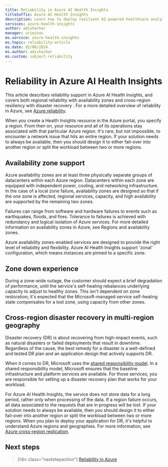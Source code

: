 ```yaml
---
title: Reliability in Azure AI Health Insights
titleSuffix: Azure AI Health Insights
description: Learn how to deploy resilient AI-powered healthcare analytics in Azure AI Health Insights b using availability zones and multi-region disaster recovery strategies.
services: azure-health-insights
author: adishachar
manager: urieinav
ms.service: azure-health-insights
ms.topic: reliability-article
ms.date: 02/06/2024
ms.author: adishachar
ms.custom: subject-reliability
---
```



# Reliability in Azure AI Health Insights

This article describes reliability support in Azure AI Health Insights, and covers both regional reliability with availability zones and cross-region resiliency with disaster recovery . For a more detailed overview of reliability in Azure, see [Azure reliability](/azure/architecture/framework/resiliency/overview).

When you create a Health Insights resource in the Azure portal, you specify a region. From then on, your resource and all of its operations stay associated with that particular Azure region. It's rare, but not impossible, to encounter a network issue that hits an entire region. 
If your solution needs to always be available, then you should design it to either fail-over into another region or split the workload between two or more regions. 


## Availability zone support
Azure availability zones are at least three physically separate groups of datacenters within each Azure region. Datacenters within each zone are equipped with independent power, cooling, and networking infrastructure. In the case of a local zone failure, availability zones are designed so that if the one zone is affected, regional services, capacity, and high availability are supported by the remaining two zones.

Failures can range from software and hardware failures to events such as earthquakes, floods, and fires. Tolerance to failures is achieved with redundancy and logical isolation of Azure services. For more detailed information on availability zones in Azure, see Regions and availability zones.

Azure availability zones-enabled services are designed to provide the right level of reliability and flexibility. Azure AI Health Insights support 'zonal' configuration, which means instances are pinned to a specific zone. 



## Zone down experience
During a zone-wide outage, the customer should expect a brief degradation of performance, until the service's self-healing rebalances underlying capacity to adjust to healthy zones. This isn't dependent on zone restoration; it's expected that the Microsoft-managed service self-healing state compensates for a lost zone, using capacity from other zones.



## Cross-region disaster recovery in multi-region geography
Disaster recovery (DR) is about recovering from high-impact events, such as natural disasters or failed deployments that result in downtime. Regardless of the cause, the best remedy for a disaster is a well-defined and tested DR plan and an application design that actively supports DR.

When it comes to DR, Microsoft uses the [shared responsibility model](/azure/reliability/business-continuity-management-program#shared-responsibility-model). In a shared responsibility model, Microsoft ensures that the baseline infrastructure and platform services are available. For those services, you are responsible for setting up a disaster recovery plan that works for your workload. 

For Azure AI Health Insights, the service does not store data for a long period, rather only when processing of the data. If a region failure occurs, all data associated to the requests that are in progress will be lost. 
If your solution needs to always be available, then you should design it to either fail-over into another region or split the workload between two or more regions. When you plan to deploy your application for DR, it's helpful to understand Azure regions and geographies. For more information, see [Azure cross-region replication](/azure/reliability/cross-region-replication-azure).



## Next steps

> [!div class="nextstepaction"]
> [Reliability in Azure](/azure/reliability/overview)